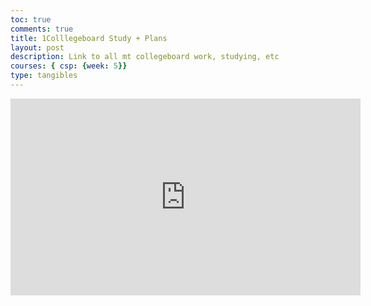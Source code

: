 ```yaml
---
toc: true
comments: true
title: 1Colllegeboard Study + Plans
layout: post
description: Link to all mt collegeboard work, studying, etc
courses: { csp: {week: 5}}
type: tangibles
---
```


<iframe width="560" height="315" src="https://youtube.com/embed/OY9e1I9XbbQ" frameborder="0" allowfullscreen></iframe>